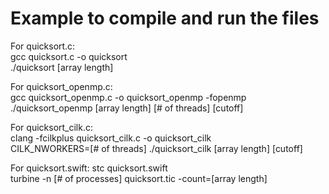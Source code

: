 # Example to compile and run the files

For quicksort.c:  
gcc quicksort.c -o quicksort  
./quicksort [array length]

For quicksort_openmp.c:   
gcc quicksort_openmp.c -o quicksort_openmp -fopenmp  
./quicksort_openmp [array length] [# of threads] [cutoff]

For quicksort_cilk.c:   
clang -fcilkplus quicksort_cilk.c -o quicksort_cilk  
CILK_NWORKERS=[# of threads] ./quicksort_cilk [array length] [cutoff]

For quicksort.swift: 
stc quicksort.swift  
turbine -n [# of processes] quicksort.tic -count=[array length]
